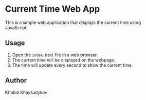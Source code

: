 # Current Time Web App

This is a simple web application that displays the current time using JavaScript.

## Usage

1. Open the `index.html` file in a web browser.
2. The current time will be displayed on the webpage.
3. The time will update every second to show the current time.

## Author

Khabib Khaysadykov

